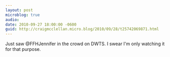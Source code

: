```yaml
---
layout: post
microblog: true
audio: 
date: 2010-09-27 18:00:00 -0600
guid: http://craigmcclellan.micro.blog/2010/09/28/t25742069871.html
---
```

Just saw @FFHJennifer in the crowd on DWTS. I swear I'm only watching it for that purpose.
